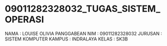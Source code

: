 # 09011282328032_TUGAS_SISTEM_OPERASI
NAMA : LOUISE OLIVIA PANGGABEAN
NIM : 09011282328032
JURUSAN : SISTEM KOMPUTER
KAMPUS : INDRALAYA
KELAS : SK3B
